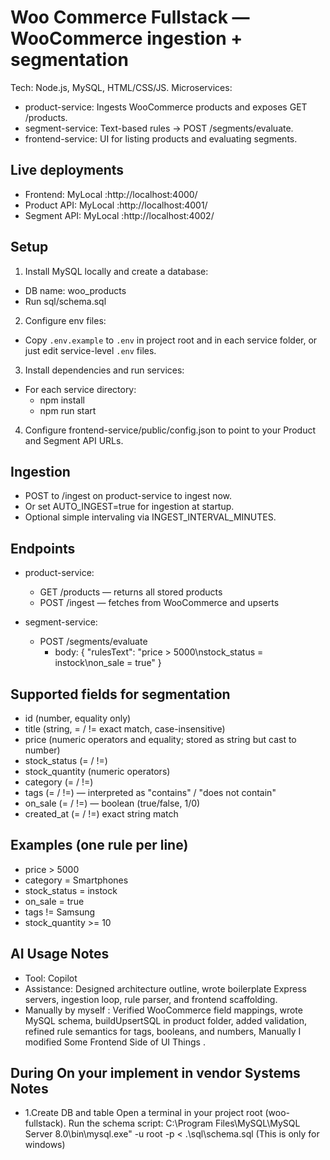 # Woo Commerce Fullstack — WooCommerce ingestion + segmentation

Tech: Node.js, MySQL, HTML/CSS/JS. Microservices:
- product-service: Ingests WooCommerce products and exposes GET /products.
- segment-service: Text-based rules → POST /segments/evaluate.
- frontend-service: UI for listing products and evaluating segments.

## Live deployments
- Frontend: <your-frontend-url>   MyLocal :http://localhost:4000/ 
- Product API: <your-product-api-url>   MyLocal :http://localhost:4001/
- Segment API: <your-segment-api-url>   MyLocal :http://localhost:4002/

## Setup

1) Install MySQL locally and create a database:
- DB name: woo_products
- Run sql/schema.sql

2) Configure env files:
- Copy `.env.example` to `.env` in project root and in each service folder, or just edit service-level `.env` files.

3) Install dependencies and run services:
- For each service directory:
  - npm install
  - npm run start

4) Configure frontend-service/public/config.json to point to your Product and Segment API URLs.

## Ingestion
- POST to /ingest on product-service to ingest now.
- Or set AUTO_INGEST=true for ingestion at startup.
- Optional simple intervaling via INGEST_INTERVAL_MINUTES.

## Endpoints
- product-service:
  - GET /products — returns all stored products
  - POST /ingest — fetches from WooCommerce and upserts

- segment-service:
  - POST /segments/evaluate
    - body: { "rulesText": "price > 5000\nstock_status = instock\non_sale = true" }

## Supported fields for segmentation
- id (number, equality only)
- title (string, = / != exact match, case-insensitive)
- price (numeric operators and equality; stored as string but cast to number)
- stock_status (= / !=)
- stock_quantity (numeric operators)
- category (= / !=)
- tags (= / !=) — interpreted as "contains" / "does not contain"
- on_sale (= / !=) — boolean (true/false, 1/0)
- created_at (= / !=) exact string match

## Examples (one rule per line)
- price > 5000
- category = Smartphones
- stock_status = instock
- on_sale = true
- tags != Samsung
- stock_quantity >= 10

## AI Usage Notes
- Tool: Copilot
- Assistance: Designed architecture outline, wrote boilerplate Express servers, ingestion loop, rule parser, and frontend scaffolding.
- Manually by myself : Verified WooCommerce field mappings, wrote MySQL schema, buildUpsertSQL in product folder, added validation, refined rule semantics for tags, booleans, and numbers, Manually I modified Some Frontend Side of UI Things .
## During On your implement in vendor Systems Notes
- 1.Create DB and table
Open a terminal in your project root (woo-fullstack).
Run the schema script:
C:\Program Files\MySQL\MySQL Server 8.0\bin\mysql.exe" -u root -p < .\sql\schema.sql (This is only for windows)
